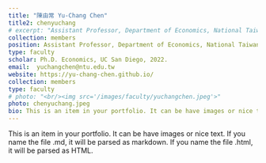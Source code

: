 ```yaml
---
title: "陳由常 Yu-Chang Chen"
title2: chenyuchang
# excerpt: "Assistant Professor, Department of Economics, National Taiwan University<br/><img src='/images/faculty/yuchangchen.jpeg'>"
collection: members
position: Assistant Professor, Department of Economics, National Taiwan University
type: faculty
scholar: Ph.D. Economics, UC San Diego, 2022.
email: 	yuchangchen@ntu.edu.tw
website: https://yu-chang-chen.github.io/
collection: members
type: faculty
# photo: "<br/><img src='/images/faculty/yuchangchen.jpeg'>"
photo: chenyuchang.jpeg
bio: This is an item in your portfolio. It can be have images or nice text. If you name the file .md, it will be parsed as markdown. If you name the file .html, it will be parsed as HTML. 
---
```


This is an item in your portfolio. It can be have images or nice text. If you name the file .md, it will be parsed as markdown. If you name the file .html, it will be parsed as HTML. 
